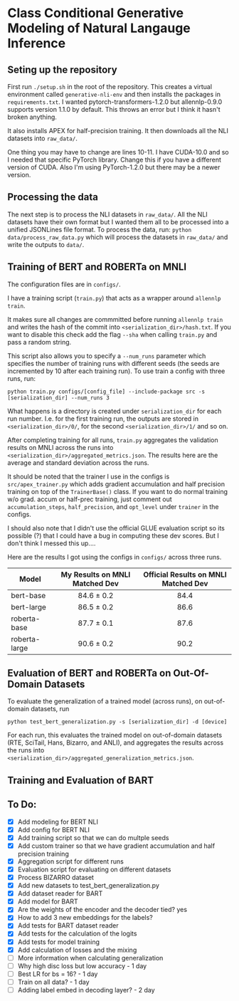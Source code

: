 # Class Conditional Generative Modeling of Natural Langauge Inference

## Seting up the repository

First run `./setup.sh` in the root of the repository. This creates a virtual environment called `generative-nli-env` and then installs the packages in `requirements.txt`. I wanted pytorch-transformers-1.2.0 but allennlp-0.9.0 supports version 1.1.0 by default. This throws an error but I think it hasn't broken anything.

It also installs APEX for half-precision training. It then downloads all the NLI datasets into `raw_data/`. 

One thing you may have to change are lines 10-11. I have CUDA-10.0 and so I needed that specific PyTorch library. Change this if you have a different version of CUDA. Also I'm using PyTorch-1.2.0 but there may be a newer version.

## Processing the data
The next step is to process the NLI datasets in `raw_data/`. All the NLI datasets have their own format but I wanted them all to be processed into a unified JSONLines file format. To process the data, run: `python data/process_raw_data.py` which will process the datasets in `raw_data/` and write the outputs to `data/`.

## Training of BERT and ROBERTa on MNLI
The configuration files are in `configs/`. 

I have a training script (`train.py`) that acts as a wrapper around `allennlp train`. 

It makes sure all changes are commmitted before running `allennlp train` and writes the hash of the commit into `<serialization_dir>/hash.txt`. If you want to disable this check add the flag `--sha` when calling `train.py` and pass a random string. 

This script also allows you to specify a `--num_runs` parameter which specifies the number of training runs with different seeds (the seeds are incremented by 10 after each training run). To use train a config with three runs, run:
```
python train.py configs/[config_file] --include-package src -s [serialization_dir] --num_runs 3
```
What happens is a directory is created under `serialization_dir` for each run number. I.e. for the first training run, the outputs are stored in `<serialization_dir>/0/`, for the second `<serialization_dir>/1/` and so on.

After completing training for all runs, `train.py` aggregates the validation results on MNLI across the runs into `<serialization_dir>/aggregated_metrics.json`. The results here are the average and standard deviation across the runs. 

It should be noted that the trainer I use in the configs is `src/apex_trainer.py`  which adds gradient accumulation and half precision training on top of the `TrainerBase()` class. If you want to do normal training w/o grad. accum or half-prec training, just comment out `accumulation_steps`, `half_precision`, and `opt_level` under `trainer` in the configs. 

I should also note that I didn't use the official GLUE evaluation script so its possible (?) that I could have a bug in computing these dev scores. But I don't think I messed this up....

Here are the results I got using the configs in `configs/` across three runs. 

| Model | My Results on MNLI Matched Dev | Official Results on MNLI Matched Dev |
| ------------- |:-------------:| :-----:|
| bert-base      | 84.6 ± 0.2 | 84.4 |
| bert-large      | 86.5 ± 0.2      |  86.6|
| roberta-base | 87.7 ± 0.1      |    87.6 |
| roberta-large | 90.6 ± 0.2      |    90.2 |

## Evaluation of BERT and ROBERTa on Out-Of-Domain Datasets
To evaluate the generalization of a trained model (across runs), on out-of-domain datasets, run
```
python test_bert_generalization.py -s [serialization_dir] -d [device]
```
For each run, this evaluates the trained model on out-of-domain datasets (RTE, SciTail, Hans, Bizarro, and ANLI), and aggregates the results across the runs into `<serialization_dir>/aggregated_generalization_metrics.json`. 

## Training and Evaluation of BART

## To Do:

- [x] Add modeling for BERT NLI
- [x] Add config for BERT NLI
- [x] Add training script so that we can do multple seeds
- [x] Add custom trainer so that we have gradient accumulation and half precision training
- [x] Aggregation script for different runs
- [x] Evaluation script for evaluating on different datasets
- [x] Process BIZARRO dataset
- [x] Add new datasets to test_bert_generalization.py
- [x] Add dataset reader for BART
- [x] Add model for BART
- [x] Are the weights of the encoder and the decoder tied? yes
- [x] How to add 3 new embeddings for the labels?
- [x] Add tests for BART dataset reader
- [x]  Add tests for the calculation of the logits
- [x] Add tests for model training
- [x] Add calculation of losses and the mixing
- [ ] More information when calculating generalization
- [ ] Why high disc loss but low accuracy - 1 day
- [ ] Best LR for bs = 16? - 1 day 
- [ ] Train on all data? - 1 day
- [ ] Adding label embed in decoding layer? - 2 day